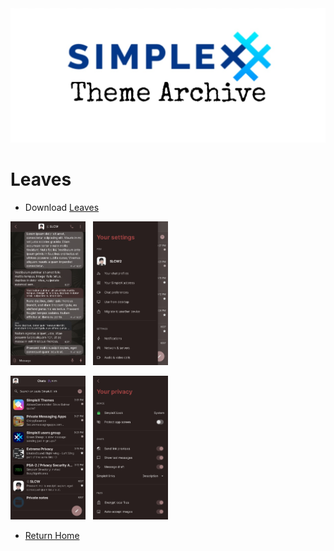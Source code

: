 <img src="../resources/SxC_themeBanner.jpg">

# Leaves

* Download [Leaves](../themes/SxC_leaves.theme)

<img src="../screenshots/SxC_leaves01.jpg" width="120">&nbsp;&nbsp;&nbsp;<img src="../screenshots/SxC_leaves02.jpg" width="120">

<img src="../screenshots/SxC_leaves03.jpg" width="120">&nbsp;&nbsp;&nbsp;<img src="../screenshots/SxC_leaves04.jpg" width="120">

* [Return Home](/)